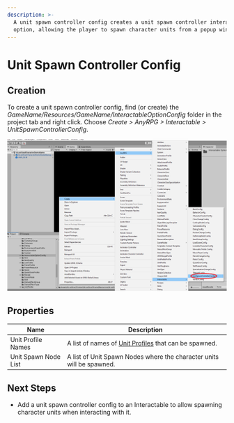 ```yaml
---
description: >-
  A unit spawn controller config creates a unit spawn controller interactable
  option, allowing the player to spawn character units from a popup window.
---
```


# Unit Spawn Controller Config

## Creation

To create a unit spawn controller config, find (or create) the _GameName/Resources/GameName/InteractableOptionConfig_ folder in the project tab and right click.  Choose _Create > AnyRPG > Interactable > UnitSpawnControllerConfig_.

![](<../../.gitbook/assets/image (12) (1).png>)

## Properties

| Name                 | Description                                                                 |
| -------------------- | --------------------------------------------------------------------------- |
| Unit Profile Names   | A list of names of [Unit Profiles](../unit-profile.md) that can be spawned. |
| Unit Spawn Node List | A list of Unit Spawn Nodes where the character units will be spawned.       |

## Next Steps

* Add a unit spawn controller config to an Interactable to allow spawning character units when interacting with it.
